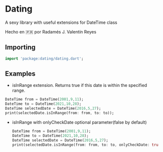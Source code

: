 # Dating

A sexy library with useful extensions for DateTime class

Hecho en 🇵🇷 por Radamés J. Valentín Reyes

## Importing

~~~dart
import 'package:dating/dating.dart';
~~~

##  Examples

- isInRange extension. Returns true if this date is  within the specified range.

~~~dart
DateTime from = DateTime(2001,9,11);
DateTime to = DateTime(2021,10,28);
DateTime selectedDate = DateTime(2016,5,27);
print(selectedDate.isInRange(from: from, to: to));
~~~

- isInRange with onlyCheckDate optional parameter(false by default)

  ~~~dart
  DateTime from = DateTime(2001,9,11);
  DateTime to = DateTime(2021,10,28);
  DateTime selectedDate = DateTime(2016,5,27);
  print(selectedDate.isInRange(from: from, to: to, onlyCheckDate: true));
  ~~~

  